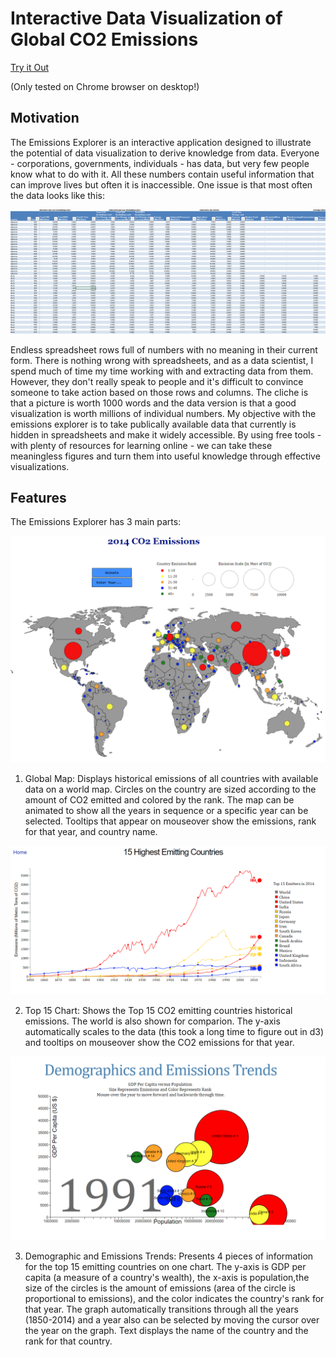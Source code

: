 # Interactive Data Visualization of Global CO2 Emissions

[Try it Out](http://emissions.online.s3-website.us-east-2.amazonaws.com/)

(Only tested on Chrome browser on desktop!)

## Motivation

The Emissions Explorer is an interactive application designed to illustrate the 
potential of data visualization to derive knowledge from data.
Everyone - corporations, governments, individuals - has data, but very few people 
know what to do with it. All these numbers contain useful information that can improve 
lives but often it is inaccessible. One issue is that most often the data looks like this: 

![image](https://raw.githubusercontent.com/WillKoehrsen/emissions-explorer/master/static/img/emissions_images/raw_data.png)

Endless spreadsheet rows full of numbers with no meaning in their current form. There
is nothing wrong with spreadsheets, and as a data scientist, I spend much of time 
my time working with and extracting data from them. However, they don't really 
speak to people and it's difficult to convince someone to take action based on those rows and columns.
The cliche is that a picture is worth 1000 words and the data version is that a good visualization
is worth millions of individual numbers. My objective with the emissions explorer is to take 
publically available data that currently is hidden in spreadsheets and make it widely accessible. 
By using free tools - with plenty of resources for learning online - we can take these 
meaningless figures and turn them into useful knowledge through effective visualizations. 

## Features

The Emissions Explorer has 3 main parts:

![image](https://raw.githubusercontent.com/WillKoehrsen/emissions-explorer/master/static/img/emissions_images/map.PNG)

1. Global Map: Displays historical emissions of all countries with available data 
on a world map. Circles on the country are sized according to the amount of CO2 emitted
and colored by the rank. The map can be animated to show all the years in sequence or
a specific year can be selected. Tooltips that appear on mouseover show the emissions,
rank for that year, and country name. 

![image](https://raw.githubusercontent.com/WillKoehrsen/emissions-explorer/master/static/img/emissions_images/chart.PNG)

2. Top 15 Chart: Shows the Top 15 CO2 emitting countries historical emissions. The world
is also shown for comparion. The y-axis automatically scales to the data (this took a long
time to figure out in d3) and tooltips on mouseover show the CO2 emissions for that year.

![image](https://raw.githubusercontent.com/WillKoehrsen/emissions-explorer/master/static/img/emissions_images/socio.PNG)

3. Demographic and Emissions Trends: Presents 4 pieces of information for the 
top 15 emitting countries on one chart. The y-axis is GDP per capita (a measure of a country's wealth),
the x-axis is population,the size of the circles is the amount of emissions 
(area of the circle is proportional to emissions), and the color indicates the 
country's rank for that year. The graph automatically transitions through all the years (1850-2014)
and a year also can be selected by moving the cursor over the year on the graph. Text displays the 
name of the country and the rank for that country. 



